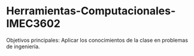 # Herramientas-Computacionales-IMEC3602

Objetivos principales:
  Aplicar los conocimientos de la clase en problemas de ingeniería.
  

